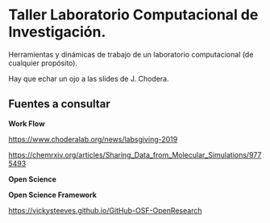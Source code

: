 # Taller Laboratorio Computacional de Investigación.

Herramientas y dinámicas de trabajo de un laboratorio computacional (de cualquier propósito).


Hay que echar un ojo a las slides de J. Chodera.


## Fuentes a consultar

**Work Flow**


https://www.choderalab.org/news/labsgiving-2019



https://chemrxiv.org/articles/Sharing_Data_from_Molecular_Simulations/9775493


**Open Science**



**Open Science Framework**

https://vickysteeves.github.io/GitHub-OSF-OpenResearch

